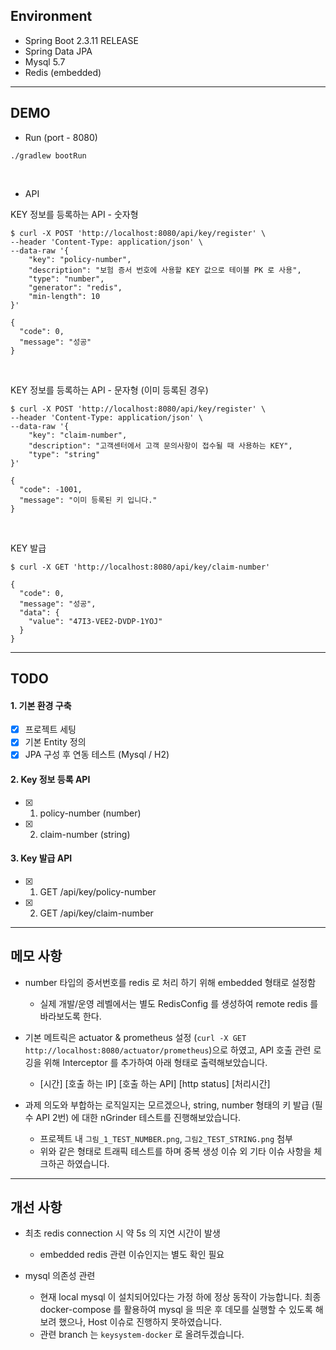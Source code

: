 ## Environment
- Spring Boot 2.3.11 RELEASE
- Spring Data JPA
- Mysql 5.7
- Redis (embedded)

---

## DEMO

- Run (port - 8080)
```shell script
./gradlew bootRun
```
<br>

- API 

KEY 정보를 등록하는 API - 숫자형
```shell script
$ curl -X POST 'http://localhost:8080/api/key/register' \
--header 'Content-Type: application/json' \
--data-raw '{
    "key": "policy-number",
    "description": "보험 증서 번호에 사용할 KEY 값으로 테이블 PK 로 사용",
    "type": "number",
    "generator": "redis",
    "min-length": 10
}'
```
```
{
  "code": 0,
  "message": "성공"
}
```
<br>

KEY 정보를 등록하는 API - 문자형 (이미 등록된 경우)
```shell script
$ curl -X POST 'http://localhost:8080/api/key/register' \
--header 'Content-Type: application/json' \
--data-raw '{
    "key": "claim-number",
    "description": "고객센터에서 고객 문의사항이 접수될 때 사용하는 KEY",
    "type": "string"
}'
```
```
{
  "code": -1001,
  "message": "이미 등록된 키 입니다."
}
```
<br>

KEY 발급
```shell script
$ curl -X GET 'http://localhost:8080/api/key/claim-number'
```
```
{
  "code": 0,
  "message": "성공",
  "data": {
    "value": "47I3-VEE2-DVDP-1YOJ"
  }
}
```
---

## TODO

#### 1. 기본 환경 구축
- [X] 프로젝트 세팅
- [X] 기본 Entity 정의
- [X] JPA 구성 후 연동 테스트 (Mysql / H2)

#### 2. Key 정보 등록 API
- [X] 1) policy-number (number)
- [X] 2) claim-number (string)

#### 3. Key 발급 API
- [X] 1) GET /api/key/policy-number
- [X] 2) GET /api/key/claim-number

---

## 메모 사항
- number 타입의 증서번호를 redis 로 처리 하기 위해 embedded 형태로 설정함
  - 실제 개발/운영 레벨에서는 별도 RedisConfig 를 생성하여 remote redis 를 바라보도록 한다.

- 기본 메트릭은 actuator & prometheus 설정 (`curl -X GET http://localhost:8080/actuator/prometheus`)으로 하였고, API 호출 관련 로깅을 위해 Interceptor 를 추가하여 아래 형태로 출력해보았습니다.
  - [시간] [호출 하는 IP] [호출 하는 API] [http status] [처리시간]

- 과제 의도와 부합하는 로직일지는 모르겠으나, string, number 형태의 키 발급 (필수 API 2번) 에 대한 nGrinder 테스트를 진행해보았습니다.  
  - 프로젝트 내 `그림_1_TEST_NUMBER.png`, `그림2_TEST_STRING.png` 첨부
  - 위와 같은 형태로 트래픽 테스트를 하며 중복 생성 이슈 외 기타 이슈 사항을 체크하곤 하였습니다.
---

## 개선 사항
- 최초 redis connection 시 약 5s 의 지연 시간이 발생
  - embedded redis 관련 이슈인지는 별도 확인 필요

- mysql 의존성 관련
  - 현재 local mysql 이 설치되어있다는 가정 하에 정상 동작이 가능합니다. 최종 docker-compose 를 활용하여 mysql 을 띄운 후 데모를 실행할 수 있도록 해보려 했으나, Host 이슈로 진행하지 못하였습니다.
  - 관련 branch 는 `keysystem-docker` 로 올려두겠습니다.
